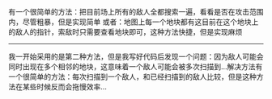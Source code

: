 有一个很简单的方法：把目前场上所有的敌人全都搜索一遍，看看是否在攻击范围内，尽管粗暴，但是实现简单
或者：地图上每一个地块都有这目前在这个地块上的敌人的指针，索敌时只需要查看地块即可，这种方法快捷，但是实现麻烦

---
我一开始采用的是第二种方法，但是我写好代码后发现一个问题：因为敌人可能会同时出现在多个相邻的地块，这意味着一个敌人可能会被多次扫描到...解决方法有一个很简单的方法：每次扫描到一个敌人，和已经扫描到的敌人比较，但是这种方法在某些时候反而会拖慢效率...
